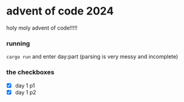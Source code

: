 # advent of code 2024
holy moly advent of code!!!!!

### running
`cargo run` and enter day:part (parsing is very messy and incomplete)

### the checkboxes

- [x] day 1 p1
- [x] day 1 p2
